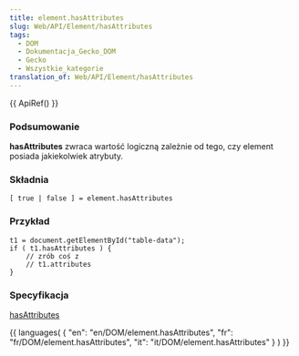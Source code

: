 ```yaml
---
title: element.hasAttributes
slug: Web/API/Element/hasAttributes
tags:
  - DOM
  - Dokumentacja_Gecko_DOM
  - Gecko
  - Wszystkie_kategorie
translation_of: Web/API/Element/hasAttributes
---
```

{{ ApiRef() }}

### Podsumowanie

**hasAttributes** zwraca wartość logiczną zależnie od tego, czy element posiada jakiekolwiek atrybuty.

### Składnia

    [ true | false ] = element.hasAttributes

### Przykład

    t1 = document.getElementById("table-data");
    if ( t1.hasAttributes ) {
        // zrób coś z
        // t1.attributes
    }

### Specyfikacja

[hasAttributes](http://www.w3.org/TR/2000/REC-DOM-Level-2-Core-20001113/core.html#ID-NodeHasAttrs)



{{ languages( { "en": "en/DOM/element.hasAttributes", "fr": "fr/DOM/element.hasAttributes", "it": "it/DOM/element.hasAttributes" } ) }}
